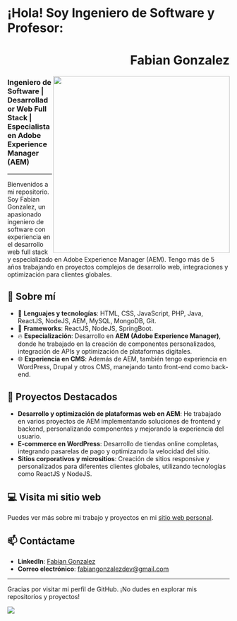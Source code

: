 # ¡Hola! Soy Ingeniero de Software y Profesor:

<div align="right">

# Fabian Gonzalez

</div>

<img width="400" height="auto" align="right" src="https://fabiangonzalez.dev/assets/img/fabiangonzalez.png">

### Ingeniero de Software | Desarrollador Web Full Stack | Especialista en Adobe Experience Manager (AEM)

---

Bienvenidos a mi repositorio. Soy Fabian Gonzalez, un apasionado ingeniero de software con experiencia en el desarrollo web full stack y especializado en Adobe Experience Manager (AEM). Tengo más de 5 años trabajando en proyectos complejos de desarrollo web, integraciones y optimización para clientes globales.



## 🚀 Sobre mí

- 🔧 **Lenguajes y tecnologías**: HTML, CSS, JavaScript, PHP, Java, ReactJS, NodeJS, AEM, MySQL, MongoDB, Git.
- 🎯 **Frameworks**: ReactJS, NodeJS, SpringBoot.
- 🔥 **Especialización**: Desarrollo en **AEM (Adobe Experience Manager)**, donde he trabajado en la creación de componentes personalizados, integración de APIs y optimización de plataformas digitales.
- 🌐 **Experiencia en CMS**: Además de AEM, también tengo experiencia en WordPress, Drupal y otros CMS, manejando tanto front-end como back-end.

## 🌟 Proyectos Destacados

- **Desarrollo y optimización de plataformas web en AEM**: He trabajado en varios proyectos de AEM implementando soluciones de frontend y backend, personalizando componentes y mejorando la experiencia del usuario.
- **E-commerce en WordPress**: Desarrollo de tiendas online completas, integrando pasarelas de pago y optimizando la velocidad del sitio.
- **Sitios corporativos y micrositios**: Creación de sitios responsive y personalizados para diferentes clientes globales, utilizando tecnologías como ReactJS y NodeJS.

## 💻 Visita mi sitio web

Puedes ver más sobre mi trabajo y proyectos en mi [sitio web personal](https://fabiangonzalez.dev/).


## 📫 Contáctame

- **LinkedIn**: [Fabian Gonzalez](https://www.linkedin.com/in/fabiangonzalezdev/)
- **Correo electrónico**: fabiangonzalezdev@gmail.com

---

Gracias por visitar mi perfil de GitHub. ¡No dudes en explorar mis repositorios y proyectos!

<a href="https://www.youtube.com/@poligonwebs?sub_confirmation=1" target="_blank" rel="noopener">
  <img align="center" src="https://fabiangonzalez.dev/assets/img/banneryoutube.png">
</a>

